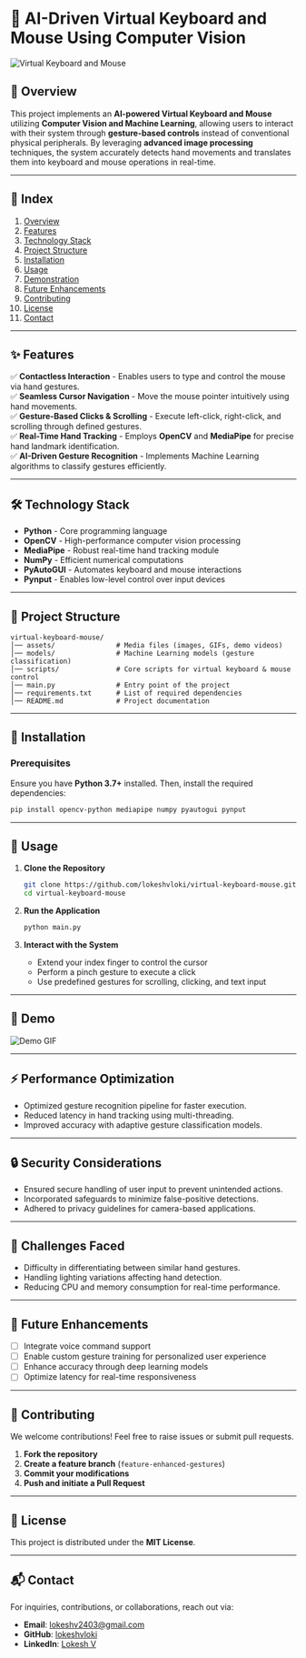 # 🚀 AI-Driven Virtual Keyboard and Mouse Using Computer Vision

![Virtual Keyboard and Mouse](https://your-image-url.com)

## 📌 Overview

This project implements an **AI-powered Virtual Keyboard and Mouse** utilizing **Computer Vision and Machine Learning**, allowing users to interact with their system through **gesture-based controls** instead of conventional physical peripherals. By leveraging **advanced image processing** techniques, the system accurately detects hand movements and translates them into keyboard and mouse operations in real-time.

---

## 📖 Index
1. [Overview](#-overview)
2. [Features](#-features)
3. [Technology Stack](#-technology-stack)
4. [Project Structure](#-project-structure)
5. [Installation](#-installation)
6. [Usage](#-usage)
7. [Demonstration](#-demo)
8. [Future Enhancements](#-future-enhancements)
9. [Contributing](#-contributing)
10. [License](#-license)
11. [Contact](#-contact)

---

## ✨ Features

✅ **Contactless Interaction** - Enables users to type and control the mouse via hand gestures.  
✅ **Seamless Cursor Navigation** - Move the mouse pointer intuitively using hand movements.  
✅ **Gesture-Based Clicks & Scrolling** - Execute left-click, right-click, and scrolling through defined gestures.  
✅ **Real-Time Hand Tracking** - Employs **OpenCV** and **MediaPipe** for precise hand landmark identification.  
✅ **AI-Driven Gesture Recognition** - Implements Machine Learning algorithms to classify gestures efficiently.  

---

## 🛠️ Technology Stack

- **Python** - Core programming language
- **OpenCV** - High-performance computer vision processing
- **MediaPipe** - Robust real-time hand tracking module
- **NumPy** - Efficient numerical computations
- **PyAutoGUI** - Automates keyboard and mouse interactions
- **Pynput** - Enables low-level control over input devices

---

## 📂 Project Structure

```
virtual-keyboard-mouse/
│── assets/               # Media files (images, GIFs, demo videos)
│── models/               # Machine Learning models (gesture classification)
│── scripts/              # Core scripts for virtual keyboard & mouse control
│── main.py               # Entry point of the project
│── requirements.txt      # List of required dependencies
│── README.md             # Project documentation
```

---

## 🔧 Installation

### Prerequisites
Ensure you have **Python 3.7+** installed. Then, install the required dependencies:

```bash
pip install opencv-python mediapipe numpy pyautogui pynput
```

---

## 🚀 Usage

1. **Clone the Repository**
   ```bash
   git clone https://github.com/lokeshvloki/virtual-keyboard-mouse.git
   cd virtual-keyboard-mouse
   ```

2. **Run the Application**
   ```bash
   python main.py
   ```

3. **Interact with the System**
   - Extend your index finger to control the cursor
   - Perform a pinch gesture to execute a click
   - Use predefined gestures for scrolling, clicking, and text input

---

## 📸 Demo

![Demo GIF](https://your-demo-url.com)

---

## ⚡ Performance Optimization

- Optimized gesture recognition pipeline for faster execution.
- Reduced latency in hand tracking using multi-threading.
- Improved accuracy with adaptive gesture classification models.

---

## 🔒 Security Considerations

- Ensured secure handling of user input to prevent unintended actions.
- Incorporated safeguards to minimize false-positive detections.
- Adhered to privacy guidelines for camera-based applications.

---

## 🚧 Challenges Faced

- Difficulty in differentiating between similar hand gestures.
- Handling lighting variations affecting hand detection.
- Reducing CPU and memory consumption for real-time performance.

---

## 🚀 Future Enhancements

- [ ] Integrate voice command support
- [ ] Enable custom gesture training for personalized user experience
- [ ] Enhance accuracy through deep learning models
- [ ] Optimize latency for real-time responsiveness

---

## 🤝 Contributing

We welcome contributions! Feel free to raise issues or submit pull requests.

1. **Fork the repository**
2. **Create a feature branch** (`feature-enhanced-gestures`)
3. **Commit your modifications**
4. **Push and initiate a Pull Request**

---

## 📜 License

This project is distributed under the **MIT License**.

---

## 📬 Contact

For inquiries, contributions, or collaborations, reach out via:
- **Email**: lokeshv2403@gmail.com
- **GitHub**: [lokeshvloki](https://github.com/lokeshvloki)
- **LinkedIn**: [Lokesh V](https://linkedin.com/in/lokesh-v-13873a284)

